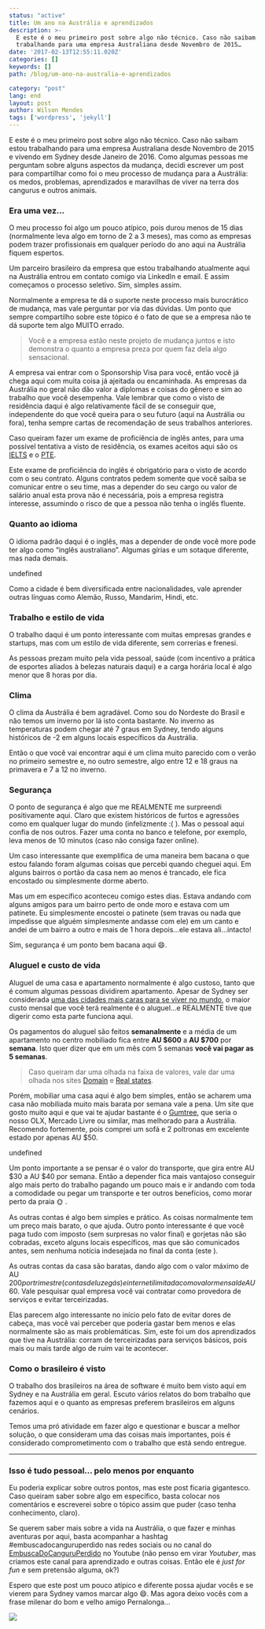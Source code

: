 ```yaml
---
status: "active"
title: Um ano na Austrália e aprendizados
description: >-
  E este é o meu primeiro post sobre algo não técnico. Caso não saibam estou
  trabalhando para uma empresa Australiana desde Novembro de 2015…
date: '2017-02-13T12:55:11.020Z'
categories: []
keywords: []
path: /blog/um-ano-na-australia-e-aprendizados

category: "post"
lang: end
layout: post
author: Wilson Mendes
tags: ['wordpress', 'jekyll']
---
```


E este é o meu primeiro post sobre algo não técnico. Caso não saibam estou trabalhando para uma empresa Australiana desde Novembro de 2015 e vivendo em Sydney desde Janeiro de 2016. Como algumas pessoas me perguntam sobre alguns aspectos da mudança, decidi escrever um post para compartilhar como foi o meu processo de mudança para a Austrália: os medos, problemas, aprendizados e maravilhas de viver na terra dos cangurus e outros animais.

### Era uma vez…

O meu processo foi algo um pouco atípico, pois durou menos de 15 dias (normalmente leva algo em torno de 2 a 3 meses), mas como as empresas podem trazer profissionais em qualquer período do ano aqui na Austrália fiquem espertos.

Um parceiro brasileiro da empresa que estou trabalhando atualmente aqui na Austrália entrou em contato comigo via LinkedIn e email. E assim começamos o processo seletivo. Sim, simples assim.

Normalmente a empresa te dá o suporte neste processo mais burocrático de mudança, mas vale perguntar por via das dúvidas. Um ponto que sempre compartilho sobre este tópico é o fato de que se a empresa não te dá suporte tem algo MUITO errado.

> Você e a empresa estão neste projeto de mudança juntos e isto demonstra o quanto a empresa preza por quem faz dela algo sensacional.

A empresa vai entrar com o Sponsorship Visa para você, então você já chega aqui com muita coisa já ajeitada ou encaminhada. As empresas da Austrália no geral não dão valor a diplomas e coisas do gênero e sim ao trabalho que você desempenha. Vale lembrar que como o visto de residência daqui é algo relativamente fácil de se conseguir que, independente do que você queira para o seu futuro (aqui na Austrália ou fora), tenha sempre cartas de recomendação de seus trabalhos anteriores.

Caso queiram fazer um exame de proficiência de inglês antes, para uma possível tentativa a visto de residência, os exames aceitos aqui são os [IELTS](https://ielts.com.au/) e o [PTE](http://pearsonpte.com/english-test-in-australia/).

Este exame de proficiência do inglês é obrigatório para o visto de acordo com o seu contrato. Alguns contratos pedem somente que você saiba se comunicar entre o seu time, mas a depender do seu cargo ou valor de salário anual esta prova não é necessária, pois a empresa registra interesse, assumindo o risco de que a pessoa não tenha o inglês fluente.

### Quanto ao idioma

O idioma padrão daqui é o inglês, mas a depender de onde você more pode ter algo como “inglês australiano”. Algumas gírias e um sotaque diferente, mas nada demais.

undefined

Como a cidade é bem diversificada entre nacionalidades, vale aprender outras línguas como Alemão, Russo, Mandarim, Hindi, etc.

### Trabalho e estilo de vida

O trabalho daqui é um ponto interessante com muitas empresas grandes e startups, mas com um estilo de vida diferente, sem correrias e frenesi.

As pessoas prezam muito pela vida pessoal, saúde (com incentivo a prática de esportes aliados à belezas naturais daqui) e a carga horária local é algo menor que 8 horas por dia.

### Clima

O clima da Austrália é bem agradável. Como sou do Nordeste do Brasil e não temos um inverno por lá isto conta bastante. No inverno as temperaturas podem chegar até 7 graus em Sydney, tendo alguns históricos de -2 em alguns locais específicos da Austrália.

Então o que você vai encontrar aqui é um clima muito parecido com o verão no primeiro semestre e, no outro semestre, algo entre 12 e 18 graus na primavera e 7 a 12 no inverno.

### Segurança

O ponto de segurança é algo que me REALMENTE me surpreendi positivamente aqui. Claro que existem históricos de furtos e agressões como em qualquer lugar do mundo (infelizmente :( ). Mas o pessoal aqui confia de nos outros. Fazer uma conta no banco e telefone, por exemplo, leva menos de 10 minutos (caso não consiga fazer online).

Um caso interessante que exemplifica de uma maneira bem bacana o que estou falando foram algumas coisas que percebi quando cheguei aqui. Em alguns bairros o portão da casa nem ao menos é trancado, ele fica encostado ou simplesmente dorme aberto.

Mas um em específico aconteceu comigo estes dias. Estava andando com alguns amigos para um bairro perto de onde moro e estava com um patinete. Eu simplesmente encostei o patinete (sem travas ou nada que impedisse que alguém simplesmente andasse com ele) em um canto e andei de um bairro a outro e mais de 1 hora depois…ele estava ali…intacto!

Sim, segurança é um ponto bem bacana aqui 😄.

### Aluguel e custo de vida

Aluguel de uma casa e apartamento normalmente é algo custoso, tanto que é comum algumas pessoas dividirem apartamento. Apesar de Sydney ser considerada [uma das cidades mais caras para se viver no mundo](http://veja.abril.com.br/economia/conheca-as-10-cidades-mais-caras-do-mundo-para-se-viver/), o maior custo mensal que você terá realmente é o aluguel…e REALMENTE tive que digerir como esta parte funciona aqui.

Os pagamentos do aluguel são feitos **semanalmente** e a média de um apartamento no centro mobiliado fica entre **AU $600** a **AU $700** por **semana**. Isto quer dizer que em um mês com 5 semanas **você vai pagar as 5 semanas**.

> Caso queiram dar uma olhada na faixa de valores, vale dar uma olhada nos sites [Domain](https://www.domain.com.au) e [Real states](https://www.realestate.com.au/).

Porém, mobiliar uma casa aqui é algo bem simples, então se acharem uma casa não mobiliada muito mais barata por semana vale a pena. Um site que gosto muito aqui e que vai te ajudar bastante é o [Gumtree](http://www.gumtree.com.au/), que seria o nosso OLX, Mercado Livre ou similar, mas melhorado para a Austrália. Recomendo fortemente, pois comprei um sofá e 2 poltronas em excelente estado por apenas AU $50.

undefined

Um ponto importante a se pensar é o valor do transporte, que gira entre AU $30 a AU $40 por semana. Então a depender fica mais vantajoso conseguir algo mais perto do trabalho pagando um pouco mais e ir andando com toda a comodidade ou pegar um transporte e ter outros benefícios, como morar perto da praia 🌞 .

As outras contas é algo bem simples e prático. As coisas normalmente tem um preço mais barato, o que ajuda. Outro ponto interessante é que você paga tudo com imposto (sem surpresas no valor final) e gorjetas não são cobradas, exceto alguns locais específicos, mas que são comunicados antes, sem nenhuma notícia indesejada no final da conta (este ).

As outras contas da casa são baratas, dando algo com o valor máximo de AU $200 por trimestre (contas de luz e gás) e internet ilimitada com o valor mensal de AU$ 60. Vale pesquisar qual empresa você vai contratar como provedora de serviços e evitar terceirizadas.

Elas parecem algo interessante no início pelo fato de evitar dores de cabeça, mas você vai perceber que poderia gastar bem menos e elas normalmente são as mais problemáticas. Sim, este foi um dos aprendizados que tive na Austrália: corram de terceirizadas para serviços básicos, pois mais ou mais tarde algo de ruim vai te acontecer.

### Como o brasileiro é visto

O trabalho dos brasileiros na área de software é muito bem visto aqui em Sydney e na Austrália em geral. Escuto vários relatos do bom trabalho que fazemos aqui e o quanto as empresas preferem brasileiros em alguns cenários.

Temos uma pró atividade em fazer algo e questionar e buscar a melhor solução, o que consideram uma das coisas mais importantes, pois é considerado comprometimento com o trabalho que está sendo entregue.

<hr/>

### Isso é tudo pessoal… pelo menos por enquanto

Eu poderia explicar sobre outros pontos, mas este post ficaria gigantesco. Caso queiram saber sobre algo em específico, basta colocar nos comentários e escreverei sobre o tópico assim que puder (caso tenha conhecimento, claro).

Se querem saber mais sobre a vida na Austrália, o que fazer e minhas aventuras por aqui, basta acompanhar a hashtag #embuscadocanguruperdido nas redes sociais ou no canal do [EmbuscaDoCanguruPerdido](https://www.youtube.com/channel/UCi1LywPdP2c5dlQd1XypzWQ) no Youtube (não penso em virar _Youtuber_, mas criamos este canal para aprendizado e outras coisas. Então ele é _just for fun_ e sem pretensão alguma, ok?)

Espero que este post um pouco atípico e diferente possa ajudar vocês e se vierem para Sydney vamos marcar algo 😄. Mas agora deixo vocês com a frase milenar do bom e velho amigo Pernalonga…

![](https://cdn-images-1.medium.com/max/800/1*dZTqm7OWRLmD4RV518lX_g.jpeg)
